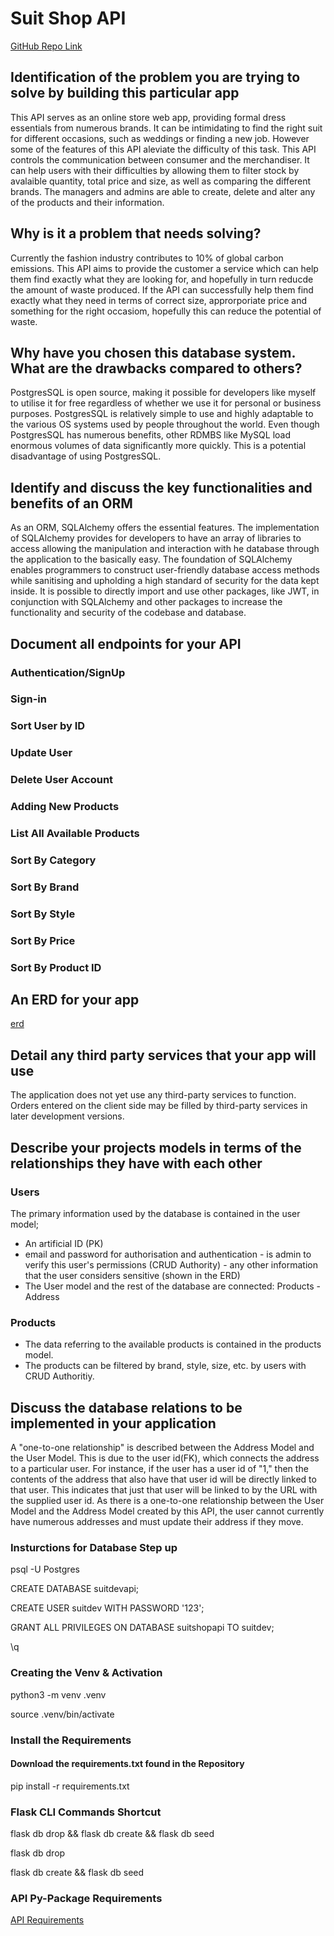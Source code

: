 # Suit Shop API

[GitHub Repo Link](https://github.com/samrobertson-creator/SamRobertson_T2A2)

## Identification of the problem you are trying to solve by building this particular app

This API serves as an online store web app, providing formal dress essentials from numerous brands. It can be intimidating to find the right suit for different occasions, such as weddings or finding a new job. However some of the features of this API aleviate the difficulty of this task.  This API controls the communication between consumer and the merchandiser. It can help users with their difficulties by allowing them to filter stock by avalaible quantity, total price and size, as well as comparing the different brands. The managers and admins are able to create, delete and alter any of the products and their information.

## Why is it a problem that needs solving?

Currently the fashion industry contributes to 10% of global carbon emissions. This API aims to provide the customer a service which can help them find exactly what they are looking for, and hopefully in turn reducde the amount of waste produced. If the API can successfully help them find exactly what they need in terms of correct size, approrporiate price and something for the right occasiom, hopefully this can reduce the potential of waste.

## Why have you chosen this database system. What are the drawbacks compared to others?

PostgresSQL is open source, making it possible for developers like myself to utilise it for free regardless of whether we use it for personal or business purposes. PostgresSQL is relatively simple to use and highly adaptable to the various OS systems used by people throughout the world.
Even though PostgresSQL has numerous benefits, other RDMBS like MySQL load enormous volumes of data significantly more quickly. This is a potential disadvantage of using PostgresSQL.

## Identify and discuss the key functionalities and benefits of an ORM

As an ORM, SQLAlchemy offers the essential features. The implementation of SQLAlchemy provides for developers to have an array of libraries to access allowing the manipulation and interaction with he database through the application to the basically easy. The foundation of SQLAlchemy enables programmers to construct user-friendly database access methods while sanitising and upholding a high standard of security for the data kept inside. It is possible to directly import and use other packages, like JWT, in conjunction with SQLAlchemy and other packages to increase the functionality and security of the codebase and database.

## Document all endpoints for your API

### Authentication/SignUp

### Sign-in

### Sort User by ID

### Update User

### Delete User Account

### Adding New Products

### List All Available Products

### Sort By Category

### Sort By Brand

### Sort By Style

### Sort By Price

### Sort By Product ID

## An ERD for your app

[erd](https://github.com/samrobertson-creator/SamRobertson_T2A2/blob/main/docs/erd.png)

## Detail any third party services that your app will use

The application does not yet use any third-party services to function. Orders entered on the client side may be filled by third-party services in later development versions.

## Describe your projects models in terms of the relationships they have with each other

### Users

The primary information used by the database is contained in the user model;

- An artificial ID (PK)
- email and password for authorisation and authentication - is admin to verify this user's permissions (CRUD Authority) - any other information that the user considers sensitive (shown in the ERD)
- The User model and the rest of the database are connected:
Products - Address

### Products

- The data referring to the available products is contained in the products model.
- The products can be filtered by brand, style, size, etc. by users with CRUD Authoritiy.

## Discuss the database relations to be implemented in your application

A "one-to-one relationship" is described between the Address Model and the User Model. This is due to the user id(FK), which connects the address to a particular user. For instance, if the user has a user id of "1," then the contents of the address that also have that user id will be directly linked to that user.
This indicates that just that user will be linked to by the URL with the supplied user id. As there is a one-to-one relationship between the User Model and the Address Model created by this API, the user cannot currently have numerous addresses and must update their address if they move.

### Insturctions for Database Step up

psql -U Postgres

CREATE DATABASE suitdevapi;

CREATE USER suitdev WITH PASSWORD '123';

GRANT ALL PRIVILEGES ON DATABASE suitshopapi TO suitdev;

\q

### Creating the Venv & Activation

python3 -m venv .venv

source .venv/bin/activate

### Install the Requirements

#### Download the requirements.txt found in the Repository

pip install -r requirements.txt

### Flask CLI Commands Shortcut

flask db drop && flask db create && flask db seed

flask db drop

flask db create && flask db seed

### API Py-Package Requirements

[API Requirements](https://github.com/samrobertson-creator/SamRobertson_T2A2/blob/main/requirements.txt)
